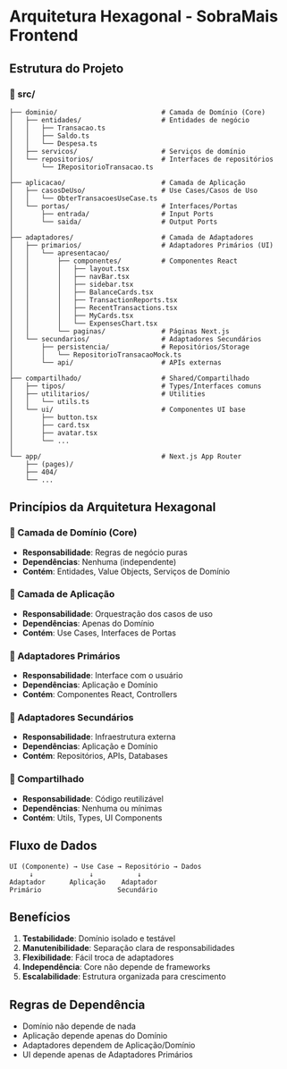 # Arquitetura Hexagonal - SobraMais Frontend

## Estrutura do Projeto

### 📁 src/
```
├── dominio/                          # Camada de Domínio (Core)
│   ├── entidades/                    # Entidades de negócio
│   │   ├── Transacao.ts
│   │   ├── Saldo.ts
│   │   └── Despesa.ts
│   ├── servicos/                     # Serviços de domínio
│   └── repositorios/                 # Interfaces de repositórios
│       └── IRepositorioTransacao.ts
│
├── aplicacao/                        # Camada de Aplicação
│   ├── casosDeUso/                   # Use Cases/Casos de Uso
│   │   └── ObterTransacoesUseCase.ts
│   └── portas/                       # Interfaces/Portas
│       ├── entrada/                  # Input Ports
│       └── saida/                    # Output Ports
│
├── adaptadores/                      # Camada de Adaptadores
│   ├── primarios/                    # Adaptadores Primários (UI)
│   │   └── apresentacao/
│   │       ├── componentes/          # Componentes React
│   │       │   ├── layout.tsx
│   │       │   ├── navBar.tsx
│   │       │   ├── sidebar.tsx
│   │       │   ├── BalanceCards.tsx
│   │       │   ├── TransactionReports.tsx
│   │       │   ├── RecentTransactions.tsx
│   │       │   ├── MyCards.tsx
│   │       │   └── ExpensesChart.tsx
│   │       └── paginas/              # Páginas Next.js
│   └── secundarios/                  # Adaptadores Secundários
│       ├── persistencia/             # Repositórios/Storage
│       │   └── RepositorioTransacaoMock.ts
│       └── api/                      # APIs externas
│
├── compartilhado/                    # Shared/Compartilhado
│   ├── tipos/                        # Types/Interfaces comuns
│   ├── utilitarios/                  # Utilities
│   │   └── utils.ts
│   └── ui/                           # Componentes UI base
│       ├── button.tsx
│       ├── card.tsx
│       ├── avatar.tsx
│       └── ...
│
└── app/                              # Next.js App Router
    ├── (pages)/
    ├── 404/
    └── ...
```

## Princípios da Arquitetura Hexagonal

### 🎯 Camada de Domínio (Core)
- **Responsabilidade**: Regras de negócio puras
- **Dependências**: Nenhuma (independente)
- **Contém**: Entidades, Value Objects, Serviços de Domínio

### 🔄 Camada de Aplicação
- **Responsabilidade**: Orquestração dos casos de uso
- **Dependências**: Apenas do Domínio
- **Contém**: Use Cases, Interfaces de Portas

### 🔌 Adaptadores Primários
- **Responsabilidade**: Interface com o usuário
- **Dependências**: Aplicação e Domínio
- **Contém**: Componentes React, Controllers

### 🔌 Adaptadores Secundários
- **Responsabilidade**: Infraestrutura externa
- **Dependências**: Aplicação e Domínio
- **Contém**: Repositórios, APIs, Databases

### 🤝 Compartilhado
- **Responsabilidade**: Código reutilizável
- **Dependências**: Nenhuma ou mínimas
- **Contém**: Utils, Types, UI Components

## Fluxo de Dados

```
UI (Componente) → Use Case → Repositório → Dados
     ↓              ↓           ↓
Adaptador      Aplicação    Adaptador
Primário                   Secundário
```

## Benefícios

1. **Testabilidade**: Domínio isolado e testável
2. **Manutenibilidade**: Separação clara de responsabilidades
3. **Flexibilidade**: Fácil troca de adaptadores
4. **Independência**: Core não depende de frameworks
5. **Escalabilidade**: Estrutura organizada para crescimento

## Regras de Dependência

- Domínio não depende de nada
- Aplicação depende apenas do Domínio
- Adaptadores dependem de Aplicação/Domínio
- UI depende apenas de Adaptadores Primários